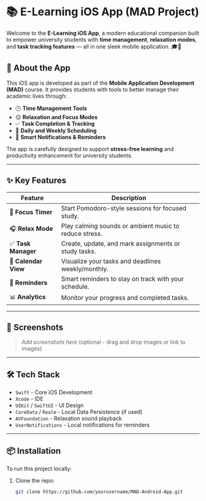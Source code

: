 # 📚 E-Learning iOS App (MAD Project)

Welcome to the **E-Learning iOS App**, a modern educational companion built to empower university students with **time management**, **relaxation modes**, and **task tracking features** — all in one sleek mobile application. 🎓📱

## 🚀 About the App

This iOS app is developed as part of the **Mobile Application Development (MAD)** course. It provides students with tools to better manage their academic lives through:

- 🕒 **Time Management Tools**
- 😌 **Relaxation and Focus Modes**
- ✅ **Task Completion & Tracking**
- 📅 **Daily and Weekly Scheduling**
- 🔔 **Smart Notifications & Reminders**

The app is carefully designed to support **stress-free learning** and productivity enhancement for university students.

---

## ✨ Key Features

| Feature | Description |
|--------|-------------|
| 🧠 **Focus Timer** | Start Pomodoro-style sessions for focused study. |
| 🎧 **Relax Mode** | Play calming sounds or ambient music to reduce stress. |
| ✅ **Task Manager** | Create, update, and mark assignments or study tasks. |
| 📅 **Calendar View** | Visualize your tasks and deadlines weekly/monthly. |
| 🔔 **Reminders** | Smart reminders to stay on track with your schedule. |
| 📊 **Analytics** | Monitor your progress and completed tasks. |

---

## 📱 Screenshots

> _Add screenshots here_ (optional - drag and drop images or link to images)

---

## 🛠️ Tech Stack

- `Swift` - Core iOS Development
- `Xcode` - IDE
- `UIKit` / `SwiftUI` - UI Design
- `CoreData` / `Realm` - Local Data Persistence (if used)
- `AVFoundation` - Relaxation sound playback
- `UserNotifications` - Local notifications for reminders

---

## 📦 Installation

To run this project locally:

1. Clone the repo:
   ```bash
   git clone https://github.com/yourusername/MAD-Android-App.git

